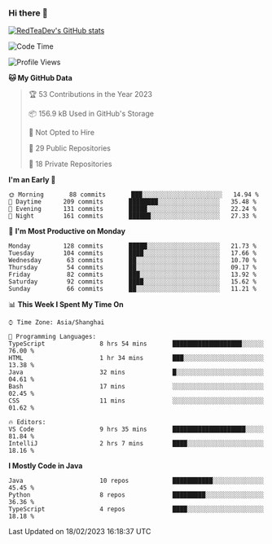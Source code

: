 ### Hi there 👋

<!--
**RedTeaDev/RedTeaDev** is a ✨ _special_ ✨ repository because its `README.md` (this file) appears on your GitHub profile.

Here are some ideas to get you started:

- 🔭 I’m currently working on ...
- 🌱 I’m currently learning ...
- 👯 I’m looking to collaborate on ...
- 🤔 I’m looking for help with ...
- 💬 Ask me about ...
- 📫 How to reach me: ...
- 😄 Pronouns: ...
- ⚡ Fun fact: ...
-->

<!--
[![wakatime](https://wakatime.com/badge/user/6b101ed0-04c0-4490-9283-eb61f2efff96.svg)](https://wakatime.com/@6b101ed0-04c0-4490-9283-eb61f2efff96)
!-->

[![RedTeaDev's GitHub stats](https://github-readme-stats.vercel.app/api?username=RedTeaDev)](https://github.com/anuraghazra/github-readme-stats)
<!--
[![willianrod's wakatime stats](https://github-readme-stats.vercel.app/api/wakatime?username=RedTeaDev)](https://github.com/anuraghazra/github-readme-stats)
!-->
<!--START_SECTION:waka-->
![Code Time](http://img.shields.io/badge/Code%20Time-1%2C199%20hrs-blue)

![Profile Views](http://img.shields.io/badge/Profile%20Views-0-blue)

**🐱 My GitHub Data** 

> 🏆 53 Contributions in the Year 2023
 > 
> 📦 156.9 kB Used in GitHub's Storage 
 > 
> 🚫 Not Opted to Hire
 > 
> 📜 29 Public Repositories 
 > 
> 🔑 18 Private Repositories  
 > 
**I'm an Early 🐤** 

```text
🌞 Morning       88 commits       ███░░░░░░░░░░░░░░░░░░░░░░   14.94 % 
🌆 Daytime      209 commits       ████████░░░░░░░░░░░░░░░░░   35.48 % 
🌃 Evening      131 commits       █████░░░░░░░░░░░░░░░░░░░░   22.24 % 
🌙 Night        161 commits       ██████░░░░░░░░░░░░░░░░░░░   27.33 % 

```
📅 **I'm Most Productive on Monday** 

```text
Monday         128 commits       █████░░░░░░░░░░░░░░░░░░░░   21.73 % 
Tuesday        104 commits       ████░░░░░░░░░░░░░░░░░░░░░   17.66 % 
Wednesday       63 commits       ██░░░░░░░░░░░░░░░░░░░░░░░   10.70 % 
Thursday        54 commits       ██░░░░░░░░░░░░░░░░░░░░░░░   09.17 % 
Friday          82 commits       ███░░░░░░░░░░░░░░░░░░░░░░   13.92 % 
Saturday        92 commits       ████░░░░░░░░░░░░░░░░░░░░░   15.62 % 
Sunday          66 commits       ██░░░░░░░░░░░░░░░░░░░░░░░   11.21 % 

```


📊 **This Week I Spent My Time On** 

```text
⌚︎ Time Zone: Asia/Shanghai

💬 Programming Languages: 
TypeScript               8 hrs 54 mins       ███████████████████░░░░░░   76.00 % 
HTML                     1 hr 34 mins        ███░░░░░░░░░░░░░░░░░░░░░░   13.38 % 
Java                     32 mins             █░░░░░░░░░░░░░░░░░░░░░░░░   04.61 % 
Bash                     17 mins             ░░░░░░░░░░░░░░░░░░░░░░░░░   02.45 % 
CSS                      11 mins             ░░░░░░░░░░░░░░░░░░░░░░░░░   01.62 % 

🔥 Editors: 
VS Code                  9 hrs 35 mins       ████████████████████░░░░░   81.84 % 
IntelliJ                 2 hrs 7 mins        ████░░░░░░░░░░░░░░░░░░░░░   18.16 % 

```

**I Mostly Code in Java** 

```text
Java                     10 repos            ███████████░░░░░░░░░░░░░░   45.45 % 
Python                   8 repos             █████████░░░░░░░░░░░░░░░░   36.36 % 
TypeScript               4 repos             ████░░░░░░░░░░░░░░░░░░░░░   18.18 % 

```



 Last Updated on 18/02/2023 16:18:37 UTC
<!--END_SECTION:waka-->


